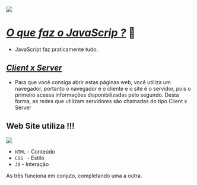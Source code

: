 <img src="https://www.luiztools.com.br/wp-content/uploads/2018/09/javascript.png">

# <a href="https://youtu.be/Ptbk2af68e8?t=155"><i>O que faz o JavaScrip ?</i></a><span> 🤨

- JavaScript faz praticamente tudo.

## <a href="https://youtu.be/Ptbk2af68e8?t=268"><i>Client x Server</i></a><span>

- Para que você consiga abrir estas páginas web, você utiliza um navegador, portanto o navegador é o cliente e o site é o servidor, 
pois o primeiro acessa informações disponibilizadas pelo segundo. Desta forma, as redes que utilizam servidores são chamadas do tipo Client x Server

## Web Site utiliza !!!
<img src="https://www.redemultilink.com.br/wp-content/uploads/2020/07/html5-css-javascript-significados-1024x576.jpg">

- ``HTML`` - Conteúdo
- ``CSS `` - Estilo
- ``JS`` - Interação

As três funciona em conjuto, completando uma a outra.
